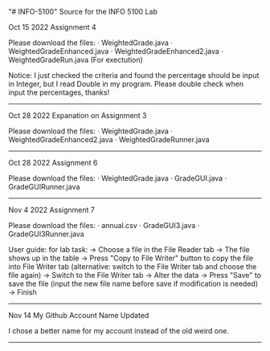 "# INFO-5100" 
Source for the INFO 5100 Lab

Oct 15 2022 Assignment 4

Please download the files:
· WeightedGrade.java
· WeightedGradeEnhanced.java
· WeightedGradeEnhanced2.java
· WeightedGradeRun.java (For exectution)

Notice: I just checked the criteria and found the percentage should be input in Integer, but I read Double in my program. Please double check when input the percentages, thanks!

---

Oct 28 2022 Expanation on Assignment 3

Please download the files:
· WeightedGrade.java
· WeightedGradeEnhanced2.java
· WeightedGradeRunner.java

---

Oct 28 2022 Assignment 6

Please download the files:
· WeightedGrade.java
· GradeGUI.java
· GradeGUIRunner.java

---

Nov 4 2022 Assignment 7

Please download the files:
· annual.csv
· GradeGUI3.java
· GradeGUI3Runner.java

User guide:
for lab task:
  -> Choose a file in the File Reader tab
  -> The file shows up in the table
  -> Press "Copy to File Writer" button to copy the file into File Writer tab
  (alternative: switch to the File Writer tab and choose the file again) 
  -> Switch to the File Writer tab
  -> Alter the data
  -> Press "Save" to save the file (input the new file name before save if modification is needed)
  -> Finish

---
Nov 14 My Github Account Name Updated

I chose a better name for my account instead of the old weird one.

---
